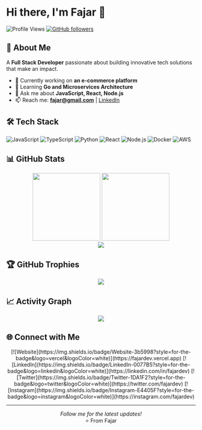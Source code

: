 # Hi there, I'm Fajar 👋

![Profile Views](https://komarev.com/ghpvc/?username=fajardev&style=flat-square)
[![GitHub followers](https://img.shields.io/github/followers/fajardev?label=Follow&style=social)](https://github.com/fajardev)

## 🚀 About Me

A **Full Stack Developer** passionate about building innovative tech solutions that make an impact.

- 🔭 Currently working on **an e-commerce platform**
- 🌱 Learning **Go and Microservices Architecture**
- 💬 Ask me about **JavaScript, React, Node.js**
- 📫 Reach me: **fajar@gmail.com** | [LinkedIn](https://linkedin.com/in/fajardev)

## 🛠️ Tech Stack

![JavaScript](https://img.shields.io/badge/-JavaScript-black?style=flat-square&logo=javascript)
![TypeScript](https://img.shields.io/badge/-TypeScript-007ACC?style=flat-square&logo=typescript)
![Python](https://img.shields.io/badge/-Python-black?style=flat-square&logo=Python)
![React](https://img.shields.io/badge/-React-black?style=flat-square&logo=react)
![Node.js](https://img.shields.io/badge/-Node.js-339933?style=flat-square&logo=Node.js&logoColor=white)
![Docker](https://img.shields.io/badge/-Docker-2496ED?style=flat-square&logo=docker&logoColor=white)
![AWS](https://img.shields.io/badge/-AWS-232F3E?style=flat-square&logo=amazon-aws)

## 📊 GitHub Stats

<div align="center">
  <img height="180em" src="https://github-readme-stats.vercel.app/api?username=fajardev&show_icons=true&hide_border=true&theme=radical" />
  <img height="180em" src="https://github-readme-stats.vercel.app/api/top-langs/?username=fajardev&layout=compact&hide_border=true&theme=radical" />
</div>

<div align="center">
  <img src="https://github-readme-streak-stats.herokuapp.com/?user=fajardev&theme=radical&hide_border=true" />
</div>

## 🏆 GitHub Trophies

<div align="center">
  <img src="https://github-profile-trophy.vercel.app/?username=fajardev&theme=radical&no-frame=true&no-bg=true&row=1&column=7" />
</div>

## 📈 Activity Graph

<div align="center">
  <img src="https://activity-graph.herokuapp.com/graph?username=fajardev&theme=radical&hide_border=true" />
</div>

## 🌐 Connect with Me

<div align="center">
  [![Website](https://img.shields.io/badge/Website-3b5998?style=for-the-badge&logo=vercel&logoColor=white)](https://fajardev.vercel.app)
  [![LinkedIn](https://img.shields.io/badge/LinkedIn-0077B5?style=for-the-badge&logo=linkedin&logoColor=white)](https://linkedin.com/in/fajardev)
  [![Twitter](https://img.shields.io/badge/Twitter-1DA1F2?style=for-the-badge&logo=twitter&logoColor=white)](https://twitter.com/fajardev)
  [![Instagram](https://img.shields.io/badge/Instagram-E4405F?style=for-the-badge&logo=instagram&logoColor=white)](https://instagram.com/fajardev)
</div>

---

<div align="center">
  <i>Follow me for the latest updates!</i><br>
  ⭐️ From Fajar
</div>
